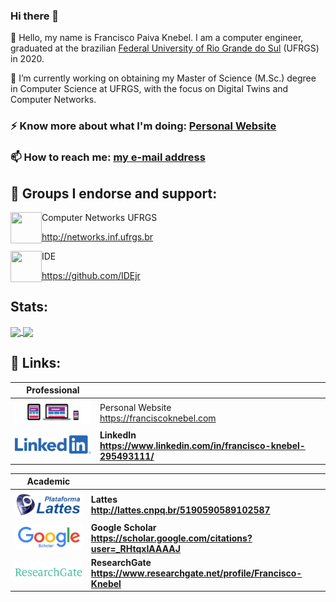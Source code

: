 ### Hi there 👋

💬 Hello, my name is Francisco Paiva Knebel. I am a computer engineer, graduated at the brazilian [Federal University of Rio Grande do Sul](https://ufrgs.br) (UFRGS) in 2020.

🔭 I’m currently working on obtaining my Master of Science (M.Sc.) degree in Computer Science at UFRGS, with the focus on Digital Twins and Computer Networks.

### ⚡ Know more about what I'm doing: [Personal Website](https://franciscoknebel.com)

### 📫 How to reach me: <a href="mailto:francisco.knebel@inf.ufrgs.br">my e-mail address</a>

## 👯 Groups I endorse and support:

<img width="50" height="50" align="left" src="https://avatars.githubusercontent.com/u/3741590?s=50&v=4">
Computer Networks UFRGS

http://networks.inf.ufrgs.br

<img width="50" height="50" align="left" src="https://avatars.githubusercontent.com/u/17241356?s=200&v=4">
IDE

https://github.com/IDEjr

## Stats:

<a href="https://github.com/anuraghazra/github-readme-stats">
  <img align="center" src="https://github-readme-stats.vercel.app/api?username=franciscoknebel&show_icons=true&theme=dracula&include_all_commits=true&count_private=true" />
</a>
<a href="https://github.com/anuraghazra/convoychat">
  <img align="center" src="https://github-readme-stats.vercel.app/api/top-langs/?username=franciscoknebel&theme=dracula&layout=compact&langs_count=3)](https://github.com/anuraghazra/github-readme-stats" />
</a>

## 🔗 Links:

| Professional | |
| --- | --- |
| [![Website](static/website.png)](https://franciscoknebel.com) | Personal Website <br> https://franciscoknebel.com |
| [![LinkedIn](static/linkedin.png)](https://www.linkedin.com/in/francisco-knebel-295493111/) | **LinkedIn <br> https://www.linkedin.com/in/francisco-knebel-295493111/** |

| Academic | |
| --- | --- |
| [![Lattes](static/lattes.png)](http://lattes.cnpq.br/5190590589102587) | **Lattes <br> http://lattes.cnpq.br/5190590589102587** |
| [![Google Scholar](static/scholar.png)](https://scholar.google.com/citations?user=_RHtqxIAAAAJ) | **Google Scholar <br> https://scholar.google.com/citations?user=_RHtqxIAAAAJ** |
| [![ResearchGate](static/researchgate.png)](https://www.researchgate.net/profile/Francisco-Knebel) | **ResearchGate <br> https://www.researchgate.net/profile/Francisco-Knebel** |
